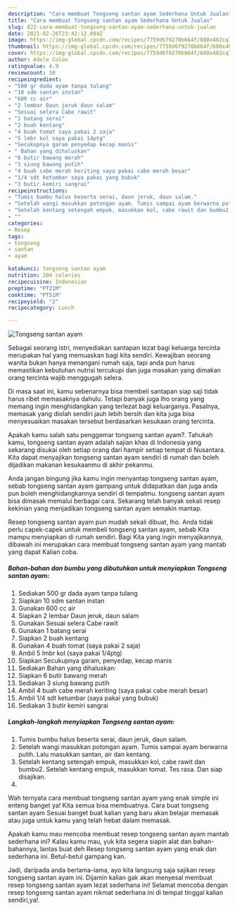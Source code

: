 ```yaml
---
description: "Cara membuat Tongseng santan ayam Sederhana Untuk Jualan"
title: "Cara membuat Tongseng santan ayam Sederhana Untuk Jualan"
slug: 822-cara-membuat-tongseng-santan-ayam-sederhana-untuk-jualan
date: 2021-02-26T23:42:12.094Z
image: https://img-global.cpcdn.com/recipes/7759d6f9270b664f/680x482cq70/tongseng-santan-ayam-foto-resep-utama.jpg
thumbnail: https://img-global.cpcdn.com/recipes/7759d6f9270b664f/680x482cq70/tongseng-santan-ayam-foto-resep-utama.jpg
cover: https://img-global.cpcdn.com/recipes/7759d6f9270b664f/680x482cq70/tongseng-santan-ayam-foto-resep-utama.jpg
author: Adele Colon
ratingvalue: 4.9
reviewcount: 10
recipeingredient:
- "500 gr dada ayam tanpa tulang"
- "10 sdm santan instan"
- "600 cc air"
- "2 lembar Daun jeruk daun salam"
- "Sesuai selera Cabe rawit"
- "1 batang serai"
- "2 buah kentang"
- "4 buah tomat saya pakai 2 saja"
- "5 lmbr kol saya pakai 14ptg"
- "Secukupnya garam penyedap kecap manis"
- " Bahan yang dihaluskan"
- "6 butir bawang merah"
- "3 siung bawang putih"
- "4 buah cabe merah keriting saya pakai cabe merah besar"
- "1/4 sdt ketumbar saya pakai yang bubuk"
- "3 butir kemiri sangrai"
recipeinstructions:
- "Tumis bumbu halus beserta serai, daun jeruk, daun salam."
- "Setelah wangi masukkan potongan ayam. Tumis sampai ayam berwarna putih. Lalu masukkan santan, air dan kentang."
- "Setelah kentang setengah empuk, masukkan kol, cabe rawit dan bumbu2. Setelah kentang empuk, masukkan tomat. Tes rasa. Dan siap disajikan."
- ""
categories:
- Resep
tags:
- tongseng
- santan
- ayam

katakunci: tongseng santan ayam 
nutrition: 204 calories
recipecuisine: Indonesian
preptime: "PT21M"
cooktime: "PT51M"
recipeyield: "2"
recipecategory: Lunch

---
```



![Tongseng santan ayam](https://img-global.cpcdn.com/recipes/7759d6f9270b664f/680x482cq70/tongseng-santan-ayam-foto-resep-utama.jpg)

Sebagai seorang istri, menyediakan santapan lezat bagi keluarga tercinta merupakan hal yang memuaskan bagi kita sendiri. Kewajiban seorang  wanita bukan hanya menangani rumah saja, tapi anda pun harus memastikan kebutuhan nutrisi tercukupi dan juga masakan yang dimakan orang tercinta wajib menggugah selera.

Di masa  saat ini, kamu sebenarnya bisa membeli santapan siap saji tidak harus ribet memasaknya dahulu. Tetapi banyak juga lho orang yang memang ingin menghidangkan yang terlezat bagi keluarganya. Pasalnya, memasak yang diolah sendiri jauh lebih bersih dan kita juga bisa menyesuaikan masakan tersebut berdasarkan kesukaan orang tercinta. 



Apakah kamu salah satu penggemar tongseng santan ayam?. Tahukah kamu, tongseng santan ayam adalah sajian khas di Indonesia yang sekarang disukai oleh setiap orang dari hampir setiap tempat di Nusantara. Kita dapat menyajikan tongseng santan ayam sendiri di rumah dan boleh dijadikan makanan kesukaanmu di akhir pekanmu.

Anda jangan bingung jika kamu ingin menyantap tongseng santan ayam, sebab tongseng santan ayam gampang untuk didapatkan dan juga anda pun boleh menghidangkannya sendiri di tempatmu. tongseng santan ayam bisa dimasak memalui berbagai cara. Sekarang telah banyak sekali resep kekinian yang menjadikan tongseng santan ayam semakin mantap.

Resep tongseng santan ayam pun mudah sekali dibuat, lho. Anda tidak perlu capek-capek untuk membeli tongseng santan ayam, sebab Kita mampu menyiapkan di rumah sendiri. Bagi Kita yang ingin menyajikannya, dibawah ini merupakan cara membuat tongseng santan ayam yang mantab yang dapat Kalian coba.

<!--inarticleads1-->

##### Bahan-bahan dan bumbu yang dibutuhkan untuk menyiapkan Tongseng santan ayam:

1. Sediakan 500 gr dada ayam tanpa tulang
1. Siapkan 10 sdm santan instan
1. Gunakan 600 cc air
1. Siapkan 2 lembar Daun jeruk, daun salam
1. Gunakan Sesuai selera Cabe rawit
1. Gunakan 1 batang serai
1. Siapkan 2 buah kentang
1. Gunakan 4 buah tomat (saya pakai 2 saja)
1. Ambil 5 lmbr kol (saya pakai 1/4ptg)
1. Siapkan Secukupnya garam, penyedap, kecap manis
1. Sediakan  Bahan yang dihaluskan:
1. Siapkan 6 butir bawang merah
1. Sediakan 3 siung bawang putih
1. Ambil 4 buah cabe merah keriting (saya pakai cabe merah besar)
1. Ambil 1/4 sdt ketumbar (saya pakai yang bubuk)
1. Sediakan 3 butir kemiri sangrai




<!--inarticleads2-->

##### Langkah-langkah menyiapkan Tongseng santan ayam:

1. Tumis bumbu halus beserta serai, daun jeruk, daun salam.
1. Setelah wangi masukkan potongan ayam. Tumis sampai ayam berwarna putih. Lalu masukkan santan, air dan kentang.
1. Setelah kentang setengah empuk, masukkan kol, cabe rawit dan bumbu2. Setelah kentang empuk, masukkan tomat. Tes rasa. Dan siap disajikan.
1. 




Wah ternyata cara membuat tongseng santan ayam yang enak simple ini enteng banget ya! Kita semua bisa membuatnya. Cara buat tongseng santan ayam Sesuai banget buat kalian yang baru akan belajar memasak atau juga untuk kamu yang telah hebat dalam memasak.

Apakah kamu mau mencoba membuat resep tongseng santan ayam mantab sederhana ini? Kalau kamu mau, yuk kita segera siapin alat dan bahan-bahannya, lantas buat deh Resep tongseng santan ayam yang enak dan sederhana ini. Betul-betul gampang kan. 

Jadi, daripada anda berlama-lama, ayo kita langsung saja sajikan resep tongseng santan ayam ini. Dijamin kalian gak akan menyesal membuat resep tongseng santan ayam lezat sederhana ini! Selamat mencoba dengan resep tongseng santan ayam nikmat sederhana ini di tempat tinggal kalian sendiri,ya!.

